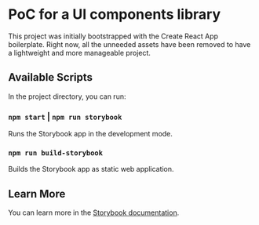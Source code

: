 # PoC for a UI components library

This project was initially bootstrapped with the Create React App boilerplate. Right now, all the unneeded assets have 
been removed to have a lightweight and more manageable project. 

## Available Scripts

In the project directory, you can run:

### `npm start` | `npm run storybook`
Runs the Storybook app in the development mode.

### `npm run build-storybook`
Builds the Storybook app as static web application.

## Learn More
You can learn more in the [Storybook documentation](https://storybook.js.org/docs/react/get-started/introduction).
